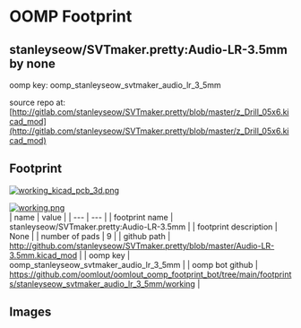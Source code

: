 # OOMP Footprint  
## stanleyseow/SVTmaker.pretty:Audio-LR-3.5mm  by none  
  
oomp key: oomp_stanleyseow_svtmaker_audio_lr_3_5mm  
  
source repo at: [http://gitlab.com/stanleyseow/SVTmaker.pretty/blob/master/z_Drill_05x6.kicad_mod](http://gitlab.com/stanleyseow/SVTmaker.pretty/blob/master/z_Drill_05x6.kicad_mod)  
## Footprint  
  
[![working_kicad_pcb_3d.png](working_kicad_pcb_3d_600.png)](working_kicad_pcb_3d.png)  
  
[![working.png](working_600.png)](working.png)  
| name | value | 
| --- | --- | 
| footprint name | stanleyseow/SVTmaker.pretty:Audio-LR-3.5mm | 
| footprint description | None | 
| number of pads | 9 | 
| github path | http://github.com/stanleyseow/SVTmaker.pretty/blob/master/Audio-LR-3.5mm.kicad_mod | 
| oomp key | oomp_stanleyseow_svtmaker_audio_lr_3_5mm | 
| oomp bot github | https://github.com/oomlout/oomlout_oomp_footprint_bot/tree/main/footprints/stanleyseow_svtmaker_audio_lr_3_5mm/working | 
## Images  
